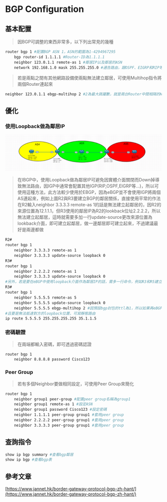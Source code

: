 # BGP Configuration #

## 基本配置 ##

>因BGP可調整的東西非常多，以下列出常見的幾種

```bash
router bgp 1 #配置BGP ASN 1，ASN的範圍為1-4294967295
    bgp router-id 1.1.1.1 #Router-ID為1.1.1.1
    neighbor 123.0.1.1 remote-as 1 #鄰居IP以及鄰居的ASN
    network 192.168.1.0 mask 255.255.255.0 #通告路由，跟OSPF、EIGRP和RIP等IGP不同，BGP的Network不是通告介面，而是只要路由表中有的，不管從OSPF還是EIGRP拿到的路由，就算介面中沒有，也可以通告出來
```

>若是兩點之間有其他網路設備使兩點無法建立鄰居，可使用Multihop指令將兩個Router連起來

```bash
neighbor 123.0.1.1 ebgp-multihop 2 #2為最大跳躍數，就是兩台Router中間相隔的Hop數目，依照實際情況更改
```

## 優化 ##

### 使用Loopback做為鄰居IP ###

![](Image/update-source.png)

>在IBGP中，使用Loopback做為鄰居IP可避免因實體介面關閉而Down掉導致無法路由，因IGP中通常會配置其他IGP(RIP,OSPF,EIGRP等...)，所以可使用這種方法，此方法較少使用於EBGP，因為eBGP並不會使用IGP將兩個AS連起來，例如上圖R2與R3要建立BGP的鄰居關係，直接使用平常的作法在R2輸入neighbor 3.3.3.3 remote-as 1的話是無法建立起鄰居的，因R2的來源位置為12.1.1.1，但R3使用的鄰居IP為R2的lookback位址2.2.2.2，所以無法建立起鄰居，這時就需要多加一行update-source更改來源位置為lookback介面，即可建立起鄰居，做一邊鄰居即可建立起來，不過建議最好是兩邊都做

```bash
R2#
router bgp 1
    neighbor 3.3.3.3 remote-as 1 
    neighbor 3.3.3.3 update-source loopback 0
R3#
router bgp 1
    neighbor 2.2.2.2 remote-as 1
    neighbor 3.3.3.3 update-source loopback 0
#另外，若是要在eBGP中使用loopback介面作為鄰居IP的話，需多一行命令，例如R3和R5建立BGP鄰居
R3#
router bgp 1
    neighbor 5.5.5.5 remote-as 5
    neighbor 5.5.5.5 update-source loopback 0 
    neighbor 5.5.5.5 ebgp-multihop 2 #因預設bgp封包的ttl為1，所以如果再eBGP的環境中只到介面就沒了，要到loopback介面，還需要一跳，所以需增加ttl值，此命令可將ttl設定為0-255的值，可依照實際環境進行增減，不指定值直接Enter的話為255，此狀況只有eBGP才會發生
#且要是無法抵達對方的loopback位置，可寫靜態路由
ip route 5.5.5.5 255.255.255.255 35.1.1.5 
```

### 密碼驗證 ###

>在兩端都輸入密碼，即可透過密碼認證

```bash
router bgp 1
    neighbor 8.8.8.8 password Cisco123
```

### Peer Group ###

>若有多個Neighbor要做相同設定，可使用Peer Group來簡化

```bash
router bgp 1
    neighbor group1 peer-group #配置peer group名稱為group1
    neighbor group1 remote-as 1 #設定ASN
    neighbor group1 password Cisco123 #設定密碼
    neighbor 1.1.1.1 peer-group group1 #套用peer group
    neighbor 2.2.2.2 peer-group group1 #套用peer group 
    neighbor 3.3.3.3 peer-group group1 #套用peer group
```

## 查詢指令 ##

```bash
show ip bgp summary #查看bgp鄰居
show ip bgp #查看bgp表
```

## 參考文章 ##

[https://www.jannet.hk/border-gateway-protocol-bgp-zh-hant/](https://www.jannet.hk/border-gateway-protocol-bgp-zh-hant/)